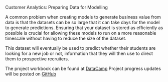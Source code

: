 Customer Analytics: Preparing Data for Modelling

A common problem when creating models to generate business value from data is that the datasets can be so large that it can take days for the model to generate predictions. Ensuring that your dataset is stored as efficiently as possible is crucial for allowing these models to run on a more reasonable timescale without having to reduce the size of the dataset.

This dataset will eventually be used to predict whether their students are looking for a new job or not, information that they will then use to direct them to prospective recruiters.

The project workbook can be found at [DataCamp](https://www.datacamp.com/datalab/w/f60945ab-5862-46c9-8535-52ae72fccb0c/edit)
Project progress updates will be posted on [GitHub](https://github.com/users/sanakhalid898/projects/5)
